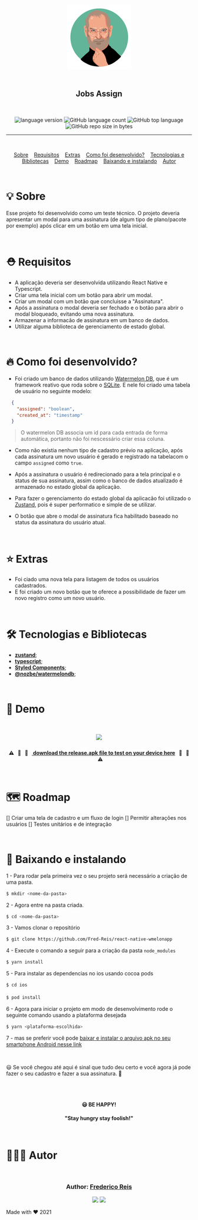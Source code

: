 <div align="center" style="margin-bottom:10px">
  <img alt="Get Recipes"
    src="src/assets/jobs.png"
  />

</div>

<h2 align="center" style="margin:50px">
   Jobs Assign
</h2>

<div align="center">

  <img alt="language version" src="https://img.shields.io/badge/Node-v_12.13.1-339933?logo=node.js">

  <img alt="GitHub language count" src="https://img.shields.io/github/languages/count/Fred-Reis/react-native-wmelonapp">

  <img alt="GitHub top language" src="https://img.shields.io/github/languages/top/Fred-Reis/react-native-wmelonapp">

  <img alt="GitHub repo size in bytes" src="https://img.shields.io/github/repo-size/Fred-Reis/react-native-wmelonapp">

</div>

<hr/>

<br/>

<p align="center">
  <a href="#-sobre">Sobre</a> &nbsp;&nbsp;
  <a href="#-requisitos">Requisitos</a> &nbsp;&nbsp;
  <a href="#-extras">Extras</a> &nbsp;&nbsp;
  <a href="#-como-foi-desenvolvido-">Como foi desenvolvido?</a> &nbsp;&nbsp;
  <a href="#-tecnologias-e-bibliotecas">Tecnologias e Bibliotecas</a> &nbsp;&nbsp;
  <a href="#-demo">Demo</a> &nbsp;&nbsp;
  <a href="#-roadmap">Roadmap</a> &nbsp;&nbsp;
  <a href="#-baixando-e-instalando">Baixando e instalando</a> &nbsp;&nbsp;
  <a href="#-autor">Autor</a>
</p>

<br/>

# 💡 Sobre

Esse projeto foi desenvolvido como um teste técnico.
O projeto deveria apresentar um modal para uma assinatura (de algum tipo de plano/pacote por exemplo) após clicar em um botão em uma tela inicial.

<br/>

# ⛑ Requisitos

- A aplicação deveria ser desenvolvida utilizando React Native e Typescript.
- Criar uma tela inicial com um botão para abrir um modal.
- Criar um modal com um botão que concluisse a "Assinatura".
- Após a assinatura o modal deveria ser fechado e o botão para abrir o modal bloqueado, evitando uma nova assinatura.
- Armazenar a informacão de assinatura em um banco de dados.
- Utilizar alguma biblioteca de gerenciamento de estado global.

<br/>

# 🔥 Como foi desenvolvido?

- Foi criado um banco de dados utilizando [Watermelon DB](https://github.com/Nozbe/WatermelonDB), que é um framework reativo que roda sobre o [SQLite](https://www.sqlite.org/index.html). E nele foi criado uma tabela de usuário no seguinte modelo:

```JSON
  {
    "assigned": "boolean",
    "created_at": "timestamp"
  }
```

> O watermelon DB associa um id para cada entrada de forma automática, portanto não foi nescessário criar essa coluna.

- Como não existia nenhum tipo de cadastro prévio na aplicação, após cada assinatura um novo usuário é gerado e registrado na tabelacom o campo `assigned` como `true`.

- Após a assinatura o usuário é redirecionado para a tela principal e o status de sua assinatura, assim como o banco de dados atualizado é armazenado no estado global da aplicação.

- Para fazer o gerenciamento do estado global da aplicacão foi utilizado o [Zustand](https://github.com/pmndrs/zustand), pois é super performatico e simple de se utilizar.

- O botão que abre o modal de assinatura fica habilitado baseado no status da assinatura do usuário atual.

<br/>

# ⭐ Extras

- Foi ciado uma nova tela para listagem de todos os usuários cadastrados.
- E foi criado um novo botão que te oferece a possibilidade de fazer um novo registro como um novo usuário.

<br/>

# 🛠 Tecnologias e Bibliotecas

- [**zustand**](https://github.com/pmndrs/zustand);
- [**typescript**](https://www.typescriptlang.org/);
- [**Styled Components**](https://styled-components.com/);
- [**@nozbe/watermelondb**](https://nozbe.github.io/WatermelonDB);

<br/>

# 👀 Demo

<h1 align="center">
  <img src="src/assets/jobs.gif"/>
</h1>

<h4 align="center">
 ⚠️ &nbsp;&nbsp;🚨 &nbsp;&nbsp;🚧 &nbsp;&nbsp;<a alt="Frederico Reis" href="https://github.com/Fred-Reis/react-native-wmelonapp/raw/main/android/app/build/outputs/apk/release/app-release.apk"> download the release.apk file to test on your device here</a> &nbsp;&nbsp;🚧 &nbsp;&nbsp;🚨 &nbsp;&nbsp;⚠️
</h4>

<br/>

# 🗺 Roadmap

[] Criar uma tela de cadastro e um fluxo de login
[] Permitir alterações nos usuários
[] Testes unitários e de integração

<br/>

# 🏁 Baixando e instalando

1 - Para rodar pela primeira vez o seu projeto será necessário a criação de uma pasta.

```bash
$ mkdir <nome-da-pasta>
```

2 - Agora entre na pasta criada.

```bash
$ cd <nome-da-pasta>
```

3 - Vamos clonar o repositório

```bash
$ git clone https://github.com/Fred-Reis/react-native-wmelonapp
```

4 - Execute o comando a seguir para a criação da pasta `node_modules`

```bash
$ yarn install
```

5 - Para instalar as dependencias no ios usando cocoa pods

```bash
$ cd ios

$ pod install
```

6 - Agora para iniciar o projeto em modo de desenvolvimento rode o seguinte comando usando a plataforma desejada

```bash
$ yarn <plataforma-escolhida>
```

7 - mas se preferir você pode [baixar e instalar o arquivo apk no seu smartphone Android nesse link]("https://github.com/Fred-Reis/react-native-wmelonapp/raw/main/android/app/build/outputs/apk/release/app-release.apk")

<br/>

😃 Se você chegou até aqui é sinal que tudo deu certo e você agora já pode fazer o seu cadastro e fazer a sua assinatura. 🚀

<br/>

<br/>

<h4 align="center">
😃  <strong>BE HAPPY!</strong>
</h4>

<h4 align="center">
  "Stay hungry stay foolish!"
</h4>

<br/>

# 👨🏻‍🏫 Autor

<br/>

<h3 align="center">
Author: <a alt="Fred-Reis" href="https://github.com/Fred-Reis">Frederico Reis</a>
</h3>

<p align="center">

  <a alt="Frederico Reis" href="https://www.linkedin.com/in/frederico-reis-dev/">
    <img src="https://img.shields.io/badge/LinkedIn-Frederico_Reis-0077B5?logo=linkedin"/></a>
  <a alt="Frederico Reis" href="https://github.com/Fred-Reis ">
  <img src="https://img.shields.io/badge/Fred_Reis-GitHub-000?logo=github"/></a>

</p>

Made with ♥️ 2021

<!-- <h4 align="center">
  🚧 &nbsp;&nbsp; Project README &nbsp;&nbsp; 🚀  &nbsp;&nbsp;under construction... &nbsp;&nbsp; 🚧
</h4> -->
